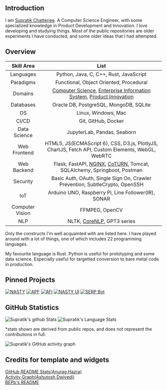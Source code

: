 ## Introduction

I am [Supratik Chatterjee](https://supratikchatterjee16.github.io). A Computer Science Engineer, with some specialized knowledge in Product Development and Innovation. I love developing and studying things. Most of the public repositories are older experiments I have conducted, and some older ideas that I had attempted.

## Overview

| Skill Area | List |
|:---:|:---:|
| Languages | Python, Java, C, C++, Rust, JavaScript |
| Paradigms | Functional, Object Oriented, Procedural |
| Domains | [Computer Science](https://en.wikipedia.org/wiki/Computer_science), [Enterprise Information System](https://en.wikipedia.org/wiki/Enterprise_information_system), [Product Innovation](https://en.wikipedia.org/wiki/Product_innovation) |
| Databases | Oracle DB, PostgreSQL, MongoDB, SQLite |
| OS | Linux, Windows, Mac |
| CI/CD | Git, GitHub, Docker |
| Data Science | JupyterLab, Pandas, Seaborn |
| Web Frontend | HTML5, JS(ECMAScript 6), CSS, D3.js, PlotlyJS, ChartJS, Fetch API, Custom Elements, WebGL, WebRTC |
| Web Backend | Flask, FastAPI, [NGINX](https://www.nginx.com), [CoTURN](https://github.com/coturn/coturn), Tomcat, SQLAlchemy, Springboot, Postman |
| Security | Basic Auth, OAuth, Single Sign On, Crawler Prevention, SubtleCrypto, OpenSSH |
| IoT | Arduino UNO, Raspberry Pi, Line Follower(IR), SONAR |
| Computer Vision | FFMPEG, OpenCV |
| NLP | NLTK, [CoreNLP](https://stanfordnlp.github.io/CoreNLP/), GPT3 series |  

Only the constructs I'm well acquainted with are listed here. I have played around with a lot of things, one of which includes 22 programming languages.  

My favourite language is Rust.
Python is useful for prototyping and some data science. Especially useful for targetted conversion to bare metal code in production.

## Pinned Projects

[![NASTY](https://github-readme-stats.vercel.app/api/pin/?username=supratikchatterjee16&repo=nasty)](https://github.com/supratikchatterjee16/nasty)
[![APF](https://github-readme-stats.vercel.app/api/pin/?username=supratikchatterjee16&repo=APF)](https://github.com/supratikchatterjee16/APF)
[![AFI](https://github-readme-stats.vercel.app/api/pin/?username=supratikchatterjee16&repo=afi)](https://github.com/supratikchatterjee16/afi)
[![NASTY UI](https://github-readme-stats.vercel.app/api/pin/?username=supratikchatterjee16&repo=nastyui)](https://github.com/supratikchatterjee16/nastyui)
[![SERP Bot](https://github-readme-stats.vercel.app/api/pin/?username=supratikchatterjee16&repo=serp_bot)](https://github.com/supratikchatterjee16/serp_bot)

## GitHub Statistics

![Supratik's github Stats](https://github-readme-stats.vercel.app/api?username=supratikchatterjee16&show_icons=true&theme=radical&include_all_commits=true) ![Supratik's Language Stats](https://github-readme-stats.vercel.app/api/top-langs/?username=supratikchatterjee16&theme=radical&layout=compact&hide=jupyter%20notebook,html)

\*stats shown are derived from public repos, and does not represent the contributions in full.

<!--   GitHub stats graph -->
![Supratik's GitHub activity graph](https://activity-graph.herokuapp.com/graph?username=supratikchatterjee16&hide_border=true&theme=redical)

## Credits for template and widgets

[GitHub README Stats(Anurag Hazra)](https://github.com/anuraghazra/github-readme-stats)   
[Activity Graph(Ashutosh Dwivedi)](https://github.com/Ashutosh00710/github-readme-activity-graph)   
[BEPb's README](https://github.com/BEPb/BEPb/blob/main/README.md)  



<!-- Courtesy to BEPb for showing that these neat SVG apps exist :-) -->
<!--
**supratikchatterjee16/supratikchatterjee16** is a ✨ _special_ ✨ repository because its `README.md` (this file) appears on your GitHub profile.

Here are some ideas to get you started:

- 🔭 I’m currently working on ...
- 🌱 I’m currently learning ...
- 👯 I’m looking to collaborate on ...
- 🤔 I’m looking for help with ...
- 💬 Ask me about ...
- 📫 How to reach me: ...
- 😄 Pronouns: ...
- ⚡ Fun fact: ...
-->
